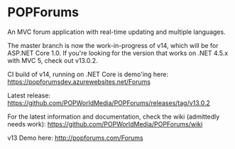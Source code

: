 POPForums
=========

An MVC forum application with real-time updating and multiple languages.

The master branch is now the work-in-progress of v14, which will be for ASP.NET Core 1.0. If you're looking for the version that works on .NET 4.5.x with MVC 5, check out v13.0.2.

CI build of v14, running on .NET Core is demo'ing here:
https://popforumsdev.azurewebsites.net/Forums

Latest release:
https://github.com/POPWorldMedia/POPForums/releases/tag/v13.0.2

For the latest information and documentation, check the wiki (admittedly needs work):
https://github.com/POPWorldMedia/POPForums/wiki

v13 Demo here:
http://popforums.com/Forums
